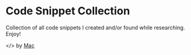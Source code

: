 # Code Snippet Collection
Collection of all code snippets I created and/or found while researching. Enjoy!


</> by [Mac](http://markanthonyuy.com)
